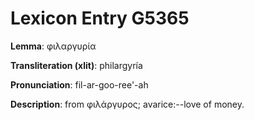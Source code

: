 # Lexicon Entry G5365

**Lemma**: φιλαργυρία

**Transliteration (xlit)**: philargyría

**Pronunciation**: fil-ar-goo-ree'-ah

**Description**:
from φιλάργυρος; avarice:--love of money.
